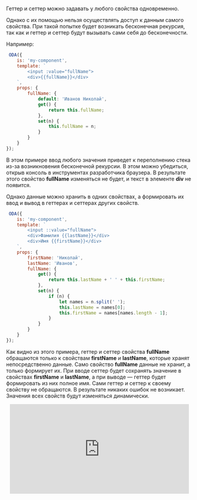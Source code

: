 Геттер и сеттер можно задавать у любого свойства одновременно.

Однако с их помощью нельзя осуществлять доступ к данным самого свойства. При такой попытке будет возникать бесконечная рекурсия, так как и геттер и сеттер будут вызывать сами себя до бесконечности.

Например:

```javascript _run_line_edit_console_[my-component.js]
 ODA({
    is: 'my-component',
    template: `
        <input :value="fullName">
        <div>{{fullName}}</div>
    `,
    props: {
        fullName: {
            default: 'Иванов Николай',
            get() {
                return this.fullName;
            },
            set(n) {
                this.fullName = n;
            }
        }
    }
});
```

В этом примере ввод любого значения приведет к переполнению стека из-за возникновения бесконечной рекурсии. В этом можно убедиться, открыв консоль в инструментах разработчика браузера. В результате этого свойство **fullName** изменяться не будет, и текст в элементе **div** не появится.

Однако данные можно хранить в одних свойствах, а формировать их ввод и вывод в геттерах и сеттерах других свойств.

```javascript _run_line_edit_[my-component.js]
 ODA({
    is: 'my-component',
    template: `
        <input ::value="fullName">
        <div>Фамилия {{lastName}}</div>
        <div>Имя {{firstName}}</div>
    `,
    props: {
        firstName: 'Николай',
        lastName: 'Иванов',
        fullName: {
            get() {
                return this.lastName + ' ' + this.firstName;
            },
            set(n) {
                if (n) {
                    let names = n.split(' ');
                    this.lastName = names[0];
                    this.firstName = names[names.length - 1];
                }
            }
        }
    }
});
```

Как видно из этого примера, геттер и сеттер свойства **fullName** обращаются только к свойствам **firstName** и **lastName**, которые хранят непосредственно данные. Само свойство **fullName** данные не хранит, а только формирует их. При вводе сеттер будет сохранять значение в свойствах **firstName** и **lastName**, а при выводе — геттер будет формировать из них полное имя. Сами геттер и сеттер к своему свойству не обращаются. В результате никаких ошибок не возникает. Значения всех свойств будут изменяться динамически.

<div style="position:relative;padding-bottom:48%; margin:10px">
    <iframe src="https://www.youtube.com/embed/fxk6FzfX1D4?start=0" frameborder="0" allow="accelerometer; autoplay; encrypted-media; gyroscope; picture-in-picture" allowfullscreen 
    	style="position:absolute;width:100%;height:100%;"></iframe>
</div>
